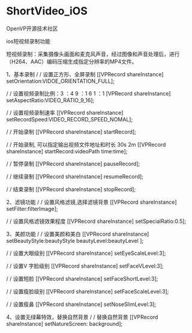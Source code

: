 # ShortVideo_iOS                                

OpenVP开源技术社区

ios短视频录制功能

短视频录制：采集摄像头画面和麦克风声音，经过图像和声音处理后，进行（H264、AAC）编码压缩生成指定分辨率的MP4文件。 


1、基本录制
/ / 设置正方形、全屏录制
 [[VPRecord shareInstance] setOrientation:VIDOE_ORIENTATION_FULL]; 
  
/ / 设置视频录制比例：3 ：4      9 ：1 6      1 ：1
 [VPRecord shareInstance] setAspectRatio:VIDEO_RATIO_9_16]; 
 
/ / 设置视频录制速率
 [[VPRecord shareInstance] setRecordSpeed:VIDEO_RECORD_SPEED_NOMAL]; 
  
/ / 开始录制
 [[VPRecord shareInstance] startRecord]; 
 
/ / 开始录制, 可以指定输出视频文件地址和时长   30s    2m
 [[VPRecord shareInstance] startRecord:videoPath time:time]; 
  
/ / 暂停录制
 [[VPRecord shareInstance] pauseRecord]; 
 
/ / 继续录制
 [[VPRecord shareInstance] resumeRecord]; 
 
/ / 结束录制
 [[VPRecord shareInstance] stopRecord]; 


2、滤镜功能
/ / 设置风格滤镜,选择滤镜背景
 [[VPRecord shareInstance] setFilter:filterImage]; 

/ / 设置风格滤镜效果程度
 [[VPRecord shareInstance] setSpecialRatio:0.5];


3、美颜功能
/ / 设置美颜和美白
 [[VPRecord shareInstance] setBeautyStyle:beautyStyle beautyLevel:beautyLevel ]; 
 
/ / 设置大眼级别
 [[VPRecord shareInstance] setEyeScaleLevel:3]; 
 
/ / 设置V 字脸级别
 [[VPRecord shareInstance] setFaceVLevel:3]; 
  
/ / 设置短脸
 [[VPRecord shareInstance] setFaceShortLevel:3]; 

/ / 设置瘦脸级别
 [[VPRecord shareInstance] setFaceScaleLevel:3]; 

/ / 设置瘦鼻
 [[VPRecord shareInstance] setNoseSlimLevel:3]; 
 
4、设置无绿幕特效，替换自然背景
/ / 替换自然背景
 [[VPRecord shareInstance] setNatureScreen: background]; 




